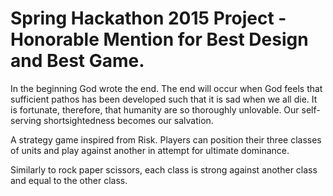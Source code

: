 # Spring Hackathon 2015 Project - Honorable Mention for Best Design and Best Game.

In the beginning God wrote the end.
The end will occur when God feels that sufficient pathos has been developed such that it is sad when we all die.
It is fortunate, therefore, that humanity are so thoroughly unlovable.
Our self-serving shortsightedness becomes our salvation.

A strategy game inspired from Risk. Players can position their three classes of units and play against another in attempt for ultimate dominance.

Similarly to rock paper scissors, each class is strong against another class and equal to the other class. 
